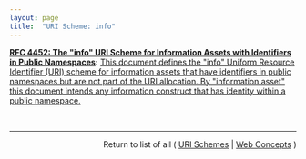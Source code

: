 ```yaml
---
layout: page
title:  "URI Scheme: info"
---
```


**[RFC 4452: The "info" URI Scheme for Information Assets with Identifiers in Public Namespaces](/specs/IETF/RFC/4452 "This document defines the &#34;info&#34; Uniform Resource Identifier (URI) scheme for information assets with identifiers in public namespaces. Namespaces participating in the &#34;info&#34; URI scheme are regulated by an &#34;info&#34; Registry mechanism."):** [This document defines the "info" Uniform Resource Identifier (URI) scheme for information assets that have identifiers in public namespaces but are not part of the URI allocation. By "information asset" this document intends any information construct that has identity within a public namespace.](http://tools.ietf.org/html/rfc4452#section-1 "Read documentation for URI Scheme &#34;info&#34;")

<br/>
<hr/>

<p style="text-align: right">Return to list of all ( <a href="../uri-schemes">URI Schemes</a> | <a href="../">Web Concepts</a> )</p>